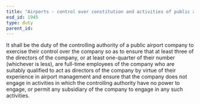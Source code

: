 ```yaml
---
title: "Airports - control over constitution and activities of public airport companies"
esd_id: 1945
type: duty
parent_id:  
---
```


It shall be the duty of the controlling authority of a public airport company to exercise their control over the company so as to ensure that at least three of the directors of the company, or at least one-quarter of their number (whichever is less), are full-time employees of the company who are suitably qualified to act as directors of the company by virtue of their experience in airport management and ensure that the company does not engage in activities in which the controlling authority have no power to engage, or permit any subsidiary of the company to engage in any such activities.

